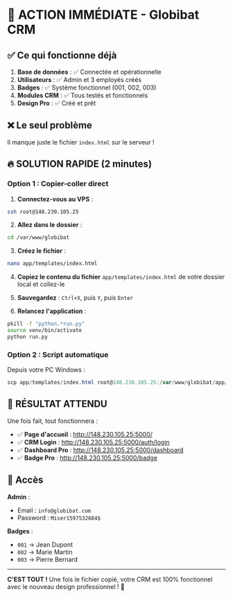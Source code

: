 # 🚨 ACTION IMMÉDIATE - Globibat CRM

## ✅ Ce qui fonctionne déjà

1. **Base de données** : ✅ Connectée et opérationnelle
2. **Utilisateurs** : ✅ Admin et 3 employés créés
3. **Badges** : ✅ Système fonctionnel (001, 002, 003)
4. **Modules CRM** : ✅ Tous testés et fonctionnels
5. **Design Pro** : ✅ Créé et prêt

## ❌ Le seul problème

Il manque juste le fichier `index.html` sur le serveur !

## 🔥 SOLUTION RAPIDE (2 minutes)

### Option 1 : Copier-coller direct

1. **Connectez-vous au VPS** :
```bash
ssh root@148.230.105.25
```

2. **Allez dans le dossier** :
```bash
cd /var/www/globibat
```

3. **Créez le fichier** :
```bash
nano app/templates/index.html
```

4. **Copiez le contenu du fichier** `app/templates/index.html` de votre dossier local et collez-le

5. **Sauvegardez** : `Ctrl+X`, puis `Y`, puis `Enter`

6. **Relancez l'application** :
```bash
pkill -f "python.*run.py"
source venv/bin/activate
python run.py
```

### Option 2 : Script automatique

Depuis votre PC Windows :
```powershell
scp app/templates/index.html root@148.230.105.25:/var/www/globibat/app/templates/
```

## 🎯 RÉSULTAT ATTENDU

Une fois fait, tout fonctionnera :

- ✅ **Page d'accueil** : http://148.230.105.25:5000/
- ✅ **CRM Login** : http://148.230.105.25:5000/auth/login
- ✅ **Dashboard Pro** : http://148.230.105.25:5000/dashboard
- ✅ **Badge Pro** : http://148.230.105.25:5000/badge

## 📱 Accès

**Admin** :
- Email : `info@globibat.com`
- Password : `Miser1597532684$`

**Badges** :
- `001` → Jean Dupont
- `002` → Marie Martin  
- `003` → Pierre Bernard

---

**C'EST TOUT !** Une fois le fichier copié, votre CRM est 100% fonctionnel avec le nouveau design professionnel ! 🚀